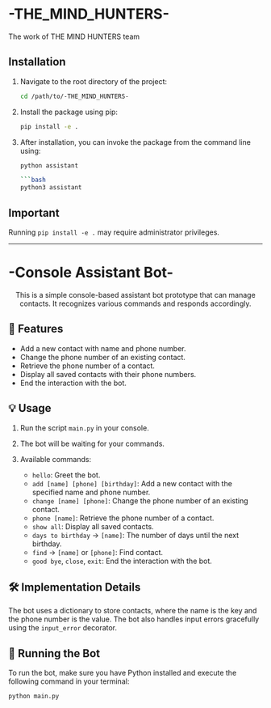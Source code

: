 # -THE_MIND_HUNTERS-
The work of THE MIND HUNTERS team

## Installation

1. Navigate to the root directory of the project:
    ```bash
   cd /path/to/-THE_MIND_HUNTERS-

2. Install the package using pip:
    ```bash
    pip install -e .

3. After installation, you can invoke the package from the command line using:

    ```bash
    python assistant
    
    ```bash
    python3 assistant

## Important

Running `pip install -e .` may require administrator privileges.

------------------------------------------------------------------------------------------------------------------------------------------------------------------------------




# -Console Assistant Bot-

<p align="center">This is a simple console-based assistant bot prototype that can manage contacts. It recognizes various commands and responds accordingly.</p>

## 🚀 Features

- Add a new contact with name and phone number.
- Change the phone number of an existing contact.
- Retrieve the phone number of a contact.
- Display all saved contacts with their phone numbers.
- End the interaction with the bot.

## 💡 Usage

1. Run the script `main.py` in your console.
2. The bot will be waiting for your commands.
3. Available commands:

   - `hello`: Greet the bot.
   - `add [name] [phone] [birthday]`: Add a new contact with the specified name and phone number.
   - `change [name] [phone]`: Change the phone number of an existing contact.
   - `phone [name]`: Retrieve the phone number of a contact.
   - `show all`: Display all saved contacts.
   - `days to birthday` -> `[name]`: The number of days until the next birthday.
   - `find` -> `[name]` or `[phone]`: Find contact.
   - `good bye`, `close`, `exit`: End the interaction with the bot.

## 🛠️ Implementation Details

The bot uses a dictionary to store contacts, where the name is the key and the phone number is the value. The bot also handles input errors gracefully using the `input_error` decorator.

## 🏃 Running the Bot

To run the bot, make sure you have Python installed and execute the following command in your terminal:

```bash
python main.py